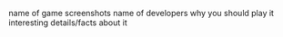 name of game
screenshots
name of developers
why you should play it
interesting details/facts about it